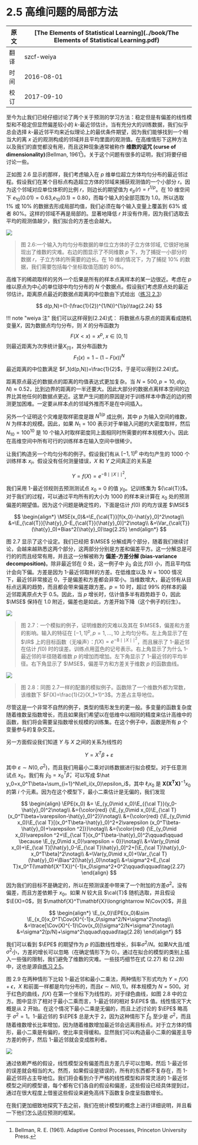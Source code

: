# 2.5 高维问题的局部方法

原文     | [The Elements of Statistical Learning](../book/The Elements of Statistical Learning.pdf)
      ---|---
翻译     | szcf-weiya
时间     | 2016-08-01
校订   |  2017-09-10

至今为止我们已经仔细讨论了两个关于预测的学习方法：稳定但是有偏差的线性模型和不稳定但显然偏差较小的 $k$-最近邻估计。当有充分大的训练数据，我们似乎总会选择 $k$-最近邻平均来近似理论上的最优条件期望，因为我们能够找到一个相当大的离 $x$ 近的观测构成的邻域并且平均里面的观测值。在高维情形下这种方法以及我们的直觉都没有用，而且这种现象通常被称作 **维数的诅咒 (curse of dimensionality)**(Bellman, 1961[^1])。关于这个问题有很多的证明，我们将要仔细讨论一些。

[^1]: Bellman, R. E. (1961). Adaptive Control Processes, Princeton University Press.

正如图 2.6 显示的那样，我们考虑输入在 $p$ 维单位超立方体均匀分布的最近邻过程。假设我们在某个目标点构造超立方体的邻域来捕获观测值的一个小部分 $r$。因为这个邻域对应单位体积的比例 $r$，则边长的期望值为 $e_p(r)=r^{1/p}$。在 $10$ 维空间下 $e_{10}(0.01)=0.63$,$e_{10}(0.1)=0.80$，而每个输入的全部范围为 $1.0$。所以选取 $1\%$ 或 $10\%$ 的数据去形成局部均值，我们必须在每个输入变量上覆盖到 $63\%$ 或者 $80\%$。这样的邻域不再是局部的。显著地降低 $r$ 并没有作用，因为我们选取去平均的观测值越少，我们拟合的方差也会越大。

![](../img/02/fig2.6.png)

> 图 2.6:一个输入为均匀分布数据的单位立方体的子立方体邻域, 它很好地展现出了维数的灾难。右边的图显示了不同维数 $p$ 下，为了捕捉一小部分的数据 $r$，子立方体的所需要的边长。在 $10$ 维的情况下，为了捕捉 $10\%$ 的数据，我们需要包括每个坐标取值范围的 $80\%$。

高维下的稀疏取样的另外一个后果是所有的样本点离样本的某一边很近。考虑在 $p$ 维以原点为中心的单位球中均匀分布的 $N$ 个数据点。假设我们考虑原点处的最近邻估计。距离原点最近的数据点距离的中位数由下式给出（[练习 2.3](https://github.com/szcf-weiya/ESL-CN/issues/60)）

$$
d(p,N)=(1-(\frac{1}{2})^{1/N})^{1/p}\tag{2.24}
$$

!!! note "weiya 注"
    我们可以这样得到(2.24)式：
    将数据点与原点的距离看成随机变量$X$，因为数据点均匀分布，则 $X$ 的分布函数为
    $$
    F(X < x)=x^p, \; x\in [0,1]
    $$
    则最近距离为次序统计量$X_{(1)}$，其分布函数为
    $$
    F_1(x)=1-(1-F(x))^N
    $$
    最近距离的中位数满足 $F_1(d(p,N))=\frac{1}{2}$，于是可以得到(2.24)式。

距离原点最近的数据点的距离的均值表达式更加复杂。当 $N=500,p=10,d(p,N)\approx 0.52$，比到边界的距离的一半还要大。因此大部分的数据点离样本空间的边界比其他任何的数据点更近。这里产生问题的原因是对于训练样本中靠近的边的预测更加困难。一定要从样本点的邻域外推而不是在中间插入。

另外一个证明这个灾难是取样密度是跟 $N^{1/p}$ 成比例，其中 $p$ 为输入空间的维数，$N$ 为样本的规模。因此，如果 $N_1=100$ 表示对于单输入问题的大密度取样，然后 $N_{10}=100^{10}$ 是 $10$ 个输入时取样密度同上面相同时所需要的样本规模大小。因此在高维空间中所有可行的训练样本在输入空间中很稀少。

让我们构造另一个均匀分布的例子。假设我们有从 $[-1,1]^p$ 中均匀产生的 $1000$ 个训练样本 $x_i$。假设没有任何测量错误，$X$ 和 $Y$ 之间真正的关系是

$$
Y = f(X) = e^{−8\mid \mid X\mid \mid ^2},
$$

我们采用 $1$-最近邻规则去预测测试点 $x_0=0$ 的值 $y_0$。记训练集为 ${\cal{T}}$。对于我们的过程，可以通过平均所有的大小为 $1000$ 的样本来计算在 $x_0$ 处的预测偏差的期望值。因为这个问题是确定性的，下面是估计 $f(0)$ 的均方误差 $\MSE$

$$
\begin{align*}
\MSE(x_0)&=\E_{\cal{T}}[f(x_0)-\hat{y}_0]^2\notag\\
&=\E_{\cal{T}}[\hat{y}_0-E_{\cal{T}}(\hat{y}_0)]^2\notag\\
&=\Var_{\cal{T}}(\hat{y}_0)+Bias^2(\hat{y}_0)\tag{2.25}
\end{align*}
$$

图 2.7 显示了这个设定。我们已经把 $\MSE$ 分解成两个部分，随着我们继续讨论，会越来越熟悉这两个部分，这两部分分别是方差和偏差平方。这一分解总是可行的的而且经常有用，并且这一分解被称为 **偏差-方差分解 (bias-variance decomposition)**。除非最近邻在 $0$ 处，这一例子中 $\hat{y}_0$ 会比 $f(0)$ 小，而且平均估计会向下偏。方差是因为 $1$-最近邻取样的方差。在低维度以及 $N=1000$ 情况下，最近邻非常接近 $0$，于是偏差和方差都会非常小。当维数增大，最近邻有从目标点远离的趋势，而且都会带来偏差跟方差。$p=10$ 时，超过 $99\%$ 的样本的最近邻距离原点大于 $0.5$。因此，当 $p$ 增长时，估计值多半有趋势趋于 $0$，因此 $\MSE$ 保持在 $1.0$ 附近，偏差也是如此，方差开始下降（这个例子的衍生）。

![](../img/02/fig2.7.png)

> 图 2.7：一个模拟的例子，证明维数的灾难以及其在 $\MSE$，偏差和方差的影响。输入的特征在 $[-1,1]^p,p=1,\ldots,10$ 上均匀分布。左上角显示了在 $\IR$ 上的目标函数（无噪声）：$f(X)=e^{-8\mid \mid X\mid \mid ^2}$，而且展示了 $1$-最近邻在估计 $f(0)$ 时的误差。训练点用蓝色的记号表示。右上角显示了为什么 $1$-最近邻的半径随着维数 $p$ 的增加而增加。左下角显示了 $1$-最近邻的平均半径。右下角显示了 $\MSE$，偏差平方和方差关于维数 $p$ 的函数曲线。

![](../img/02/fig2.8.png)

> 图 2.8：同图 2.7一样的配置的模拟例子。函数除了一个维数外都为常数，该维数下 $F(X)=\frac{1}{2}(X_1+1)^3$。方差占主导地位。

尽管这是一个非常不自然的例子，类型的情形发生的更一般。多变量的函数复杂度随着维数呈指数增长，而且如果我们希望以在低维中以相同的精度来估计高维中的函数，我们将会需要呈指数增长规模的训练集。在这个例子中，函数是所有 $p$ 个变量参与的复杂交互。

另一方面假设我们知道 $Y$ 与 $X$ 之间的关系为线性的

$$
Y = X^T\beta + \varepsilon\tag{2.26}
$$

其中 $\varepsilon \sim N(0,\sigma^2)$，而且我们用最小二乘对训练数据进行拟合模型。对于任意测试点 $x_0$，我们有 $\hat y_0=x_0^T\hat{\beta}$，可以写成 $\hat y_0=x_0^T\beta+\sum_{i=1}^N\ell_i(x_0)\epsilon_i$，其中 $\ell_i{x_0}$ 是 ${\mathbf{X(X^TX)}}^{-1}x_0$ 的第 $i$ 个元素。因为在这个模型下，最小二乘估计是无偏的，我们发现

$$
\begin{align}
\EPE(x_0) &= \E_{y_0\mid x_0}\E_{{\cal T}}(y_0-\hat{y}_0)^2\notag\\
&={\color{red} {\E_{y_0\mid x_0}\E_{\cal T}(x_0^T\beta+\varepsilon-\hat{y}_0)^2}}\notag\\
&={\color{red} {\E_{y_0\mid x_0}\E_{\cal T}[(x_0^T\beta-\hat{y}_0)^2+2\varepsilon (x_0^T\beta-\hat{y}_0)+\varepsilon ^2]}}\notag\\
&={\color{red} {\E_{y_0\mid x_0}\varepsilon ^2+\E_{\cal T}(x_0^T\beta-\hat{y}_0)^2\qquad\qquad \because \E_{y_0\mid x_0}\varepsilon = 0}}\notag\\
&=Var(y_0\mid x_0)+\E_{\cal T}[\hat{y}_0-\E_{\cal T}\hat{y}_0]^2+[\E_{\cal T}\hat{y}_0-x_0^T\beta]^2\notag\\
&=\Var(y_0\mid x_0)+\Var_{\cal T}(\hat{y}_0)+\Bias^2(\hat{y}_0)\notag\\
&=\sigma^2+E_{\cal T}x_0^T(\mathbf{X^TX})^{-1}x_0\sigma^2+0^2\qquad\qquad\tag{2.27}
\end{align}
$$

因为我们的目标不是确定的，所以在预测误差中带来了一个附加的方差$\sigma^2$。没有偏差，而且方差依赖于 $x_0$。如果 $N$ 较大且 $\cal{T}$ 随机选取，并且假设 $\E(X)=0$，则 $\mathbf{X}^T\mathbf{X}\longrightarrow N\Cov(X)$，并且

$$
\begin{align*}
\E_{x_0}\EPE(x_0)&\sim \E_{x_0}x_0^T\Cov(X)^{-1}x_0\sigma^2/N+\sigma^2\notag\\
&=\trace[\Cov(X)^{-1}\Cov(x_0)]\sigma^2/N+\sigma^2\notag\\
&=\sigma^2(p/N)+\sigma^2\qquad\qquad\tag{2.28}
\end{align*}
$$

我们可以看到 $\EPE$ 的期望作为 $p$ 的函数线性增长，斜率$\sigma^2/N$。如果$N$大且/或$\sigma^2$小，方差的增长可以忽略（在确定情形下为 $0$）。通过在拟合的模型的类别上插入一些强的限制，我们避免了维数的灾难。一些技巧细节在式 $(2.27)$ 和 $(2.28)$ 中，这也是源自[练习 2.5](https://github.com/szcf-weiya/ESL-CN/issues/160)。

图 2.9 在两种情形下比较 $1$-最近邻和最小二乘法，两种情形下形式均为 $Y=f(X)+\epsilon$，$X$ 和前面一样都是均匀分布的，而且$\epsilon\sim N(0,1)$。样本规模为 $N=500$。对于红色的曲线，$f(X)$ 在第一个坐标下为线性的，对于绿色曲线，如图 2.8 中的立方。图中显示了相对于最小二乘而言，$1$-最近邻的相对 $\EPE$ 值。线性情况下大概是从 $2$ 开始。在这个情况下最小二乘是无偏的，而且上述讨论的 $\EPE$ 略高于 $\sigma^2=1$。$1$-最近邻的 $\EPE$ 总是大于 $2$，因为这种情形下 $\hat{f}_0$ 至少是 $\sigma^2$，而且随着维数增长比率增加，因为随着维数增加最近邻会远离目标点。对于立方体的情形，最小二乘是有偏的，使比率变得缓和。显然我们可以构造最小二乘的偏差主导方差的例子，然后 $1$-最近邻就会变成胜利者。

![](../img/02/fig2.9.png)

通过依赖严格的假设，线性模型没有偏差而且方差几乎可以忽略，然后 $1$-最近邻的误差就会相当的大。然而，如果假设是错误的，所有的东西都不复存在，而 $1$-最近邻将占主导地位。我们将会看到介于严格的线性模型和非常灵活的 $1$-最近邻模型之间的模型谱，每个都有它们各自的假设和偏差，这些假设已经具体提到过，通过在很大程度上借鉴这些假设来避免高纬下函数复杂度呈指数增长。

在我们更加细致地探究下去之前，我们在统计模型的概念上进行详细说明，并且看一下他们怎么适应预测的框架。
